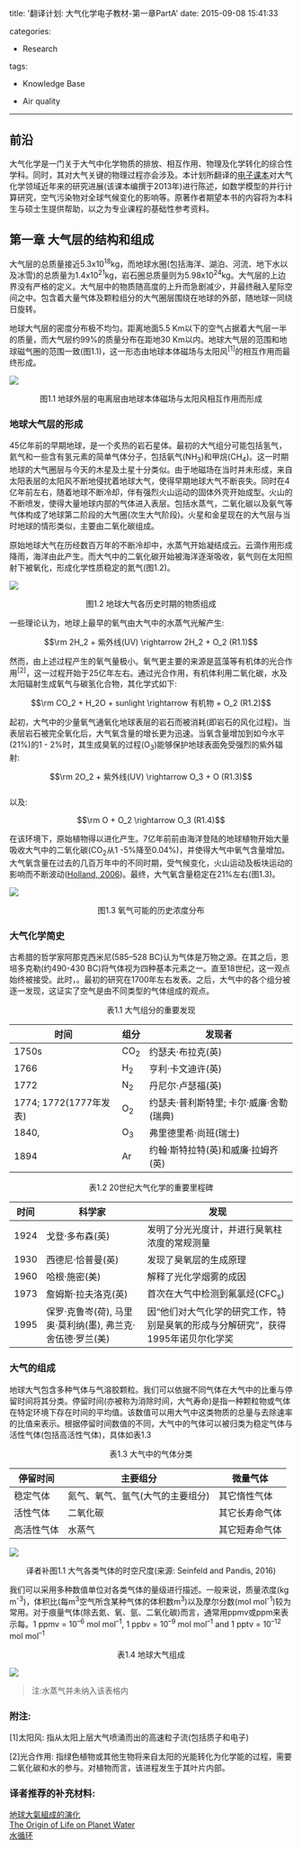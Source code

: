 title: '翻译计划: 大气化学电子教材-第一章PartA'
date: 2015-09-08 15:41:33

categories:

- Research

tags: 

- Knowledge Base

- Air quality

---


## 前沿     
大气化学是一门关于大气中化学物质的排放、相互作用、物理及化学转化的综合性学科。同时，其对大气关键的物理过程亦会涉及。本计划所翻译的[电子课本](http://elte.prompt.hu/sites/default/files/tananyagok/AtmosphericChemistry/index.html)对大气化学领域近年来的研究进展(该课本编撰于2013年)进行陈述，如数学模型的并行计算研究，空气污染物对全球气候变化的影响等。原著作者期望本书的内容将为本科生与硕士生提供帮助，以之为专业课程的基础性参考资料。

## 第一章 大气层的结构和组成

大气层的总质量接近5.3x10<sup>18</sup>kg，而地球水圈(包括海洋、湖泊、河流、地下水以及冰雪)的总质量为1.4x10<sup>21</sup>kg，岩石圈总质量则为5.98x10<sup>24</sup>kg。大气层的上边界没有严格的定义。大气层中的物质随高度的上升而急剧减少，并最终融入星际空间之中。包含着大量气体及颗粒组分的大气圈层围绕在地球的外部，随地球一同绕日旋转。

地球大气层的密度分布极不均匀。距离地面5.5 Km以下的空气占据着大气层一半的质量，而大气层约99%的质量分布在距地30 Km以内。地球大气层的范围和地球磁气圈的范围一致(图1.1)，这一形态由地球本体磁场与太阳风<sup>[1]</sup>的相互作用而最终形成。     

![](https://i.stack.imgur.com/6rZrf.png)
<center>图1.1 地球外层的电离层由地球本体磁场与太阳风相互作用而形成 </center>

<!--more-->   

### 地球大气层的形成
45亿年前的早期地球，是一个炙热的岩石星体。最初的大气组分可能包括氢气，氦气和一些含有氢元素的简单气体分子，包括氨气(NH<sub>3</sub>)和甲烷(CH<sub>4</sub>)。这一时期地球的大气圈层与今天的木星及土星十分类似。由于地磁场在当时并未形成，来自太阳表层的太阳风不断地侵扰着地球大气，使得早期地球大气不断丧失。同时在4亿年前左右，随着地球不断冷却，伴有强烈火山运动的固体外壳开始成型。火山的不断喷发，使得大量地球内部的气体进入表层。包括水蒸气，二氧化碳以及氨气等气体构成了地球第二阶段的大气圈(次生大气阶段)。火星和金星现在的大气层与当时地球的情形类似，主要由二氧化碳组成。      

原始地球大气在历经数百万年的不断冷却中，水蒸气开始凝结成云。云滴作用形成降雨，海洋由此产生。而大气中的二氧化碳开始被海洋逐渐吸收，氨气则在太阳照射下被氧化，形成化学性质稳定的氮气(图1.2)。

![](https://i.stack.imgur.com/iUBWV.png)       
<center>图1.2 地球大气各历史时期的物质组成 </center>    

一些理论认为，地球上最早的氧气由大气中的水蒸气光解产生:       

 $$\rm 2H_2 + 紫外线(UV) \rightarrow 2H_2 + O_2 (R1.1)$$

然而，由上述过程产生的氧气量极小。氧气更主要的来源是蓝藻等有机体的光合作用<sup>[2]</sup>，这一过程开始于25亿年左右。通过光合作用，有机体利用二氧化碳，水及太阳辐射生成氧气与碳氢化合物，其化学式如下:      

 $$\rm CO_2 + H_2O + sunlight \rightarrow 有机物 + O_2 (R1.2)$$

 起初，大气中的少量氧气通氧化地球表层的岩石而被消耗(即岩石的风化过程)。当表层岩石被完全氧化后，大气氧含量的增长更为迅速。当氧含量增加到如今水平(21%)的1 - 2%时，其生成臭氧的过程(O<sub>3</sub>)能够保护地球表面免受强烈的紫外辐射:       

 $$\rm 2O_2 + 紫外线(UV) \rightarrow O_3 + O (R1.3)$$         
 以及:         

 $$\rm O + O_2 \rightarrow O_3 (R1.4)$$

在该环境下，原始植物得以进化产生。7亿年前前由海洋登陆的地球植物开始大量吸收大气中的二氧化碳(CO<sub>2</sub>从1 -5%降至0.04%)，并使得大气中氧气含量增加。大气氧含量在过去的几百万年中的不同时期，受气候变化，火山运动及板块运动的影响而不断波动([Holland, 2006](http://www.ncbi.nlm.nih.gov/pmc/articles/PMC1578726/))。最终，大气氧含量稳定在21%左右(图1.3)。

![](https://i.stack.imgur.com/dRqMD.png)
<center>图1.3 氧气可能的历史浓度分布 </center>      

### 大气化学简史
古希腊的哲学家阿那克西米尼(585–528 BC)认为气体是万物之源。在其之后，恩培多克勒(约490-430 BC)将气体视为四种基本元素之一。直至18世纪，这一观点始终被接受。此时，。最初的研究在1700年左右发表。之后，大气中的各个组分被逐一发现，这证实了空气是由不同类型的气体组成的观点。       

<center>表1.1 大气组分的重要发现</center>   

| 时间 | 组分 | 发现者 |
| ------------ | ------------- | ------------ |
| 1750s | CO<sub>2</sub>  | 约瑟夫·布拉克(英) |
| 1766|H<sub>2</sub>  | 亨利·卡文迪许(英) |
| 1772|N<sub>2</sub>  | 丹尼尔·卢瑟福(英) |
| 1774; 1772(1777年发表)| O<sub>2</sub>   | 约瑟夫·普利斯特里; 卡尔·威廉·舍勒(瑞典) |
| 1840,  | O<sub>3</sub>  |  弗里德里希·尚班(瑞士) |
| 1894 |Ar | 约翰·斯特拉特(英)和威廉·拉姆齐(英) |



<center>表1.2 20世纪大气化学的重要里程碑</center>   

| 时间 | 科学家 | 发现 |
| ------------ | ------------- | ------------ |
| 1924 | 戈登·多布森(英)| 发明了分光光度计，并进行臭氧柱浓度的常规测量|
|1930|西德尼·恰普曼(英) |发现了臭氧层的生成原理 |
| 1960|哈根·施密(美)  | 解释了光化学烟雾的成因 |
| 1973| 詹姆斯·拉夫洛克(英)  | 首次在大气中检测到氟氯烃(CFC<sub>s</sub>) |
| 1995| 保罗·克鲁岑(荷), 马里奥·莫利纳(墨), 弗兰克·舍伍德·罗兰(美)   |  因“他们对大气化学的研究工作，特别是臭氧的形成与分解研究”，获得1995年诺贝尔化学奖 |

### 大气的组成
地球大气包含多种气体与气溶胶颗粒。我们可以依据不同气体在大气中的比重与停留时间将其分类。停留时间(亦被称为消除时间，大气寿命)是指一种颗粒物或气体在特定环境下存在时间的平均值。该数值可以用大气中这类物质的总量与去除速率的比值来表示。根据停留时间数值的不同，大气中的气体可以被归类为稳定气体与活性气体(包括高活性气体)，具体如表1.3  

<center>表1.3 大气中的气体分类</center>      

| 停留时间 | 主要组分 | 微量气体 |
| ------------ | ------------- | ------------ |
| 稳定气体 | 氮气、氧气、氩气(大气的主要组分) | 其它惰性气体 |
| 活性气体 | 二氧化碳  | 其它长寿命气体 |
| 高活性气体|水蒸气  | 其它短寿命气体 |


![](https://i.stack.imgur.com/xUHsH.png)                           
<center>译者补图1.1 大气各类气体的时空尺度(来源: Seinfeld and Pandis, 2016)</center>       

我们可以采用多种数值单位对各类气体的量级进行描述。一般来说，质量浓度(kg m<sup>-3</sup>)，体积比(每m<sup>3</sup>空气所含某种气体的体积数m<sup>3</sup>)以及摩尔分数(mol mol<sup>-1</sup>)较为常用。对于痕量气体(除去氮、氧、氩、二氧化碳)而言，通常用ppmv或ppm来表示每。1 ppmv = 10<sup>–6</sup> mol mol<sup>–1</sup>, 1 ppbv = 10<sup>–9</sup> mol mol<sup>–1</sup> and 1 pptv = 10<sup>–12</sup> mol mol<sup>–1</sup>

<center>表1.4 地球大气组成</center>  

![](http://ww3.sinaimg.cn/large/74311666jw1ex542whzzcj20v20men84.jpg)    

> 注:水蒸气并未纳入该表格内


### 附注:     
[1]太阳风: 指从太阳上层大气喷涌而出的高速粒子流(包括质子和电子)      

[2]光合作用: 指绿色植物或其他生物将来自太阳的光能转化为化学能的过程，需要二氧化碳和水的参与。对植物而言，该进程发生于其叶片内部。

### 译者推荐的补充材料:      
[地球大氣組成的演化](http://mynotes.org/earth/?p=2489)       
[The Origin of Life on Planet Water](http://www.ozh2o.com/h2origin3.html)      
[水循环](http://water.usgs.gov/edu/watercyclechinese.html)
